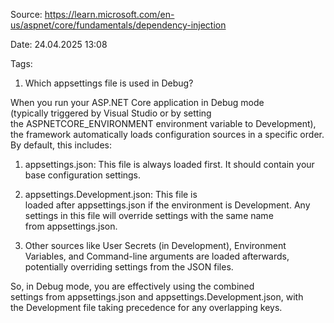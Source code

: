 Source: https://learn.microsoft.com/en-us/aspnet/core/fundamentals/dependency-injection

Date: 24.04.2025 13:08

Tags: 

1. Which appsettings file is used in Debug?

When you run your ASP.NET Core application in Debug mode (typically triggered by Visual Studio or by setting the ASPNETCORE_ENVIRONMENT environment variable to Development), the framework automatically loads configuration sources in a specific order. By default, this includes:

1. appsettings.json: This file is always loaded first. It should contain your base configuration settings.

2. appsettings.Development.json: This file is loaded after appsettings.json if the environment is Development. Any settings in this file will override settings with the same name from appsettings.json.

3. Other sources like User Secrets (in Development), Environment Variables, and Command-line arguments are loaded afterwards, potentially overriding settings from the JSON files.

So, in Debug mode, you are effectively using the combined settings from appsettings.json and appsettings.Development.json, with the Development file taking precedence for any overlapping keys.
